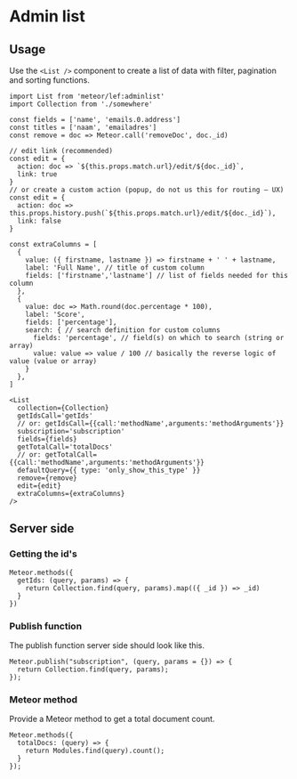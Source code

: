 # Admin list

## Usage

Use the `<List />` component to create a list of data with filter, pagination and sorting functions.

```JSX
import List from 'meteor/lef:adminlist'
import Collection from './somewhere'

const fields = ['name', 'emails.0.address']
const titles = ['naam', 'emailadres']
const remove = doc => Meteor.call('removeDoc', doc._id)

// edit link (recommended)
const edit = {
  action: doc => `${this.props.match.url}/edit/${doc._id}`,
  link: true
}
// or create a custom action (popup, do not us this for routing – UX)
const edit = {
  action: doc => this.props.history.push(`${this.props.match.url}/edit/${doc._id}`),
  link: false
}

const extraColumns = [
  {
    value: ({ firstname, lastname }) => firstname + ' ' + lastname,
    label: 'Full Name', // title of custom column
    fields: ['firstname','lastname'] // list of fields needed for this column
  },
  {
    value: doc => Math.round(doc.percentage * 100),
    label: 'Score',
    fields: ['percentage'],
    search: { // search definition for custom columns
      fields: 'percentage', // field(s) on which to search (string or array)
      value: value => value / 100 // basically the reverse logic of value (value or array)
    }
  },
]

<List
  collection={Collection}
  getIdsCall='getIds'
  // or: getIdsCall={{call:'methodName',arguments:'methodArguments'}}
  subscription='subscription'
  fields={fields}
  getTotalCall='totalDocs'
  // or: getTotalCall={{call:'methodName',arguments:'methodArguments'}}
  defaultQuery={{ type: 'only_show_this_type' }}
  remove={remove}
  edit={edit}
  extraColumns={extraColumns}
/>
```

## Server side

### Getting the id's

```JS
Meteor.methods({
  getIds: (query, params) => {
    return Collection.find(query, params).map(({ _id }) => _id)
  }
})
```

### Publish function

The publish function server side should look like this.

```JS
Meteor.publish("subscription", (query, params = {}) => {
  return Collection.find(query, params);
});
```

### Meteor method

Provide a Meteor method to get a total document count.

```JS
Meteor.methods({
  totalDocs: (query) => {
    return Modules.find(query).count();
  }
});
```
